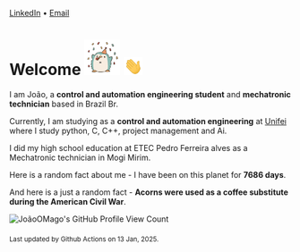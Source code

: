 [LinkedIn](https://www.linkedin.com/in/joão-pedro-gozzoli-b95641301/) &bull;
[Email](joaopedrogozzoli@gmail.com)

# Welcome <img src="happy.gif" height="64px" /> <img src="wave.gif" height="32px" />

I am João, a  **control and automation engineering student** and **mechatronic technician** based in Brazil Br.

Currently, I am studying as a **control and automation engineering** at [Unifei](https://unifei.edu.br) where I study python, C, C++, project management and Ai.

I did my high school education at ETEC Pedro Ferreira alves as a Mechatronic technician in Mogi Mirim.

Here is a random fact about me - I have been on this planet for **7686 days**.

And here is a just a random fact -  **Acorns were used as a coffee substitute during the American Civil War**.

![JoãoOMago's GitHub Profile View Count](https://komarev.com/ghpvc/?username=JoaoOMago)

<sub>Last updated by Github Actions on 13 Jan, 2025.</sub>
